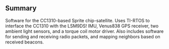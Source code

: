 ## Summary

Software for the CC1310-based Sprite chip-satellite. Uses TI-RTOS to interface the CC1310 with the LSM9DS! IMU, Venus838 GPS receiver, two ambient light sensors, and a torque coil motor driver. Also includes software for sending and receiving radio packets, and mapping neighbors based on received beacons.








